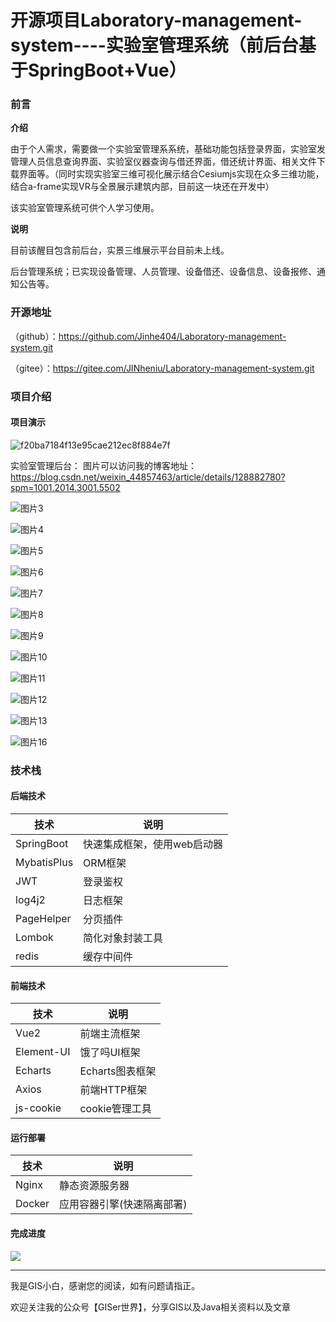 
# **开源项目Laboratory-management-system----实验室管理系统（前后台基于SpringBoot+Vue）**



### 前言

**介绍**

​		由于个人需求，需要做一个实验室管理系系统，基础功能包括登录界面，实验室发管理人员信息查询界面、实验室仪器查询与借还界面，借还统计界面、相关文件下载界面等。（同时实现实验室三维可视化展示结合Cesiumjs实现在众多三维功能，结合a-frame实现VR与全景展示建筑内部，目前这一块还在开发中）

该实验室管理系统可供个人学习使用。

**说明**

目前该醒目包含前后台，实景三维展示平台目前未上线。

​	后台管理系统；已实现设备管理、人员管理、设备借还、设备信息、设备报修、通知公告等。

### 开源地址

（github）：https://github.com/Jinhe404/Laboratory-management-system.git

（gitee）：https://gitee.com/JINheniu/Laboratory-management-system.git

### 项目介绍

#### 	项目演示

![f20ba7184f13e95cae212ec8f884e7f](E:\软件\typora做的笔记\博客笔记\图片\f20ba7184f13e95cae212ec8f884e7f.jpg)

实验室管理后台：
图片可以访问我的博客地址：https://blog.csdn.net/weixin_44857463/article/details/128882780?spm=1001.2014.3001.5502

![图片3](E:\软件\typora做的笔记\博客笔记\图片\图片3.png)

![图片4](E:\软件\typora做的笔记\博客笔记\图片\图片4.png)

![图片5](E:\软件\typora做的笔记\博客笔记\图片\图片5.png)

![图片6](E:\软件\typora做的笔记\博客笔记\图片\图片6.png)

![图片7](E:\软件\typora做的笔记\博客笔记\图片\图片7.png)

![图片8](E:\软件\typora做的笔记\博客笔记\图片\图片8.png)

![图片9](E:\软件\typora做的笔记\博客笔记\图片\图片9.png)

![图片10](E:\软件\typora做的笔记\博客笔记\图片\图片10.png)

![图片11](E:\软件\typora做的笔记\博客笔记\图片\图片11.png)

![图片12](E:\软件\typora做的笔记\博客笔记\图片\图片12.png)

![图片13](E:\软件\typora做的笔记\博客笔记\图片\图片13.png)

![图片16](E:\软件\typora做的笔记\博客笔记\图片\图片16.png)

### 技术栈

#### 后端技术

| 技术        | 说明                        |
| ----------- | --------------------------- |
| SpringBoot  | 快速集成框架，使用web启动器 |
| MybatisPlus | ORM框架                     |
| JWT         | 登录鉴权                    |
| log4j2      | 日志框架                    |
| PageHelper  | 分页插件                    |
| Lombok      | 简化对象封装工具            |
| redis       | 缓存中间件                  |

#### 前端技术

| 技术       | 说明            |
| ---------- | --------------- |
| Vue2       | 前端主流框架    |
| Element-UI | 饿了吗UI框架    |
| Echarts    | Echarts图表框架 |
| Axios      | 前端HTTP框架    |
| js-cookie  | cookie管理工具  |

#### 运行部署

| 技术   | 说明                       |
| ------ | -------------------------- |
| Nginx  | 静态资源服务器             |
| Docker | 应用容器引擎(快速隔离部署) |



#### 完成进度

![](E:\软件\typora做的笔记\博客笔记\Laboratory-management-system.png)

------

我是GIS小白，感谢您的阅读，如有问题请指正。

欢迎关注我的公众号【GISer世界】，分享GIS以及Java相关资料以及文章










